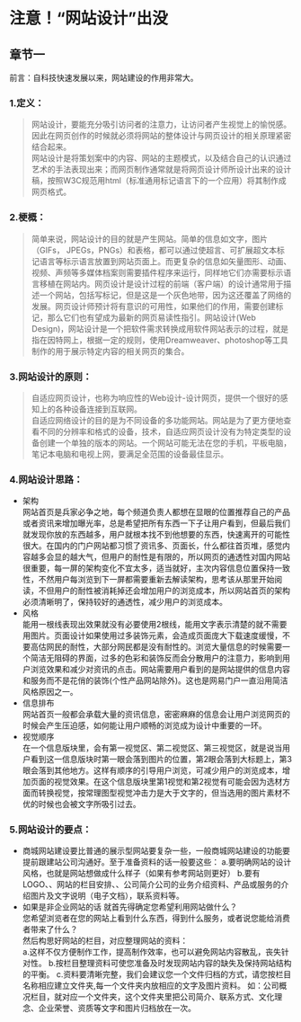# 注意！“网站设计”出没
## 章节一
前言：自科技快速发展以来，网站建设的作用非常大。
### 1.定义：
> 网站设计，要能充分吸引访问者的注意力，让访问者产生视觉上的愉悦感。因此在网页创作的时候就必须将网站的整体设计与网页设计的相关原理紧密结合起来。  
网站设计是将策划案中的内容、网站的主题模式，以及结合自己的认识通过艺术的手法表现出来；而网页制作通常就是将网页设计师所设计出来的设计稿，按照W3C规范用html（标准通用标记语言下的一个应用）将其制作成网页格式。

### 2.梗概：
> 简单来说，网站设计的目的就是产生网站。简单的信息如文字，图片（GIFs， JPEGs，PNGs）和表格，都可以通过使超言、可扩展超文本标记语言等标示语言放置到网站页面上。而更复杂的信息如矢量图形、动画、视频、声频等多媒体档案则需要插件程序来运行，同样地它们亦需要标示语言移植在网站内。网页设计是设计过程的前端（客户端）的设计通常用于描述一个网站，包括写标记，但是这是一个灰色地带，因为这还覆盖了网络的发展。网页设计师预计将有意识的可用性，如果他们的作用，需要创建标记，那么它们也有望成为最新的网页易读性指引。网站设计(Web Design)，网站设计是一个把软件需求转换成用软件网站表示的过程，就是指在因特网上，根据一定的规则，使用Dreamweaver、photoshop等工具制作的用于展示特定内容的相关网页的集合。

### 3.网站设计的原则：
> 自适应网页设计，也称为响应性的Web设计-设计网页，提供一个很好的感知上的各种设备连接到互联网。  
自适应网络设计的目的是为不同设备的多功能网站。网站是为了更方便地查看不同的分辨率和格式的设备，技术，自适应网页设计没有为特定类型的设备创建一个单独的版本的网站。一个网站可能无法在您的手机，平板电脑，笔记本电脑和电视上网，要满足全范围的设备最佳显示。

### 4.网站设计思路：
* 架构  
网站首页是兵家必争之地，每个频道负责人都想在显眼的位置推荐自己的产品或者资讯来增加曝光率，总是希望把所有东西一下子让用户看到，但最后我们就发现你放的东西越多，用户就根本找不到他想要的东西，快速离开的可能性很大。在国内的门户网站都习惯了资讯多、页面长，什么都往首页堆，感觉内容越多会显的越大气，但用户的耐性是有限的，所以网页的通透性对国内网站很重要，每一屏的架构变化不宜太多，适当就好，主次内容信息位置保持一致性，不然用户每浏览到下一屏都需要重新去解读架构，思考该从那里开始阅读，不但用户的耐性被消耗掉还会增加用户的浏览成本，所以网站首页的架构必须清晰明了，保持较好的通透性，减少用户的浏览成本。
* 风格  
能用一根线表现出效果就没有必要使用2根线，能用文字表示清楚的就不需要用图片。页面设计如果使用过多装饰元素，会造成页面庞大下载速度缓慢，不要高估网民的耐性，大部分网民都是没有耐性的。浏览大量信息的时候需要一个简洁无阻碍的界面，过多的色彩和装饰反而会分散用户的注意力，影响到用户浏览效果和减少对资讯的点击。网站需要用户看到的是网站提供的信息内容和服务而不是花俏的装饰(个性产品网站除外)。这也是网易门户一直沿用简洁风格原因之一。
* 信息排布  
网站首页一般都会承载大量的资讯信息，密密麻麻的信息会让用户浏览网页的时候会产生压迫感，如何能让用户顺畅的浏览成为设计中重要的一环。
* 视觉顺序  
在一个信息版块里，会有第一视觉区、第二视觉区、第三视觉区，就是说当用户看到这一信息版块时第一眼会落到图片的位置，第2眼会落到大标题上，第3眼会落到其他地方。这样有顺序的引导用户浏览，可减少用户的浏览成本，增加页面的视觉效果。在这个信息版块里第1视觉和第2视觉有可能会因为选材方面而转换视觉，按常理图型视觉冲击力是大于文字的，但当选用的图片素材不优的时候也会被文字所吸引过去。

### 5.网站设计的要点：
* 商城网站建设要比普通的展示型网站要复杂一些，一般商城网站建设的功能要提前跟建站公司沟通好。至于准备资料的话一般要这些：
a.要明确网站的设计风格，也就是网站想做成什么样子（如果有参考网站则更好）
b.要有LOGO、、网站的栏目安排、、公司简介公司的业务介绍资料、产品或服务的介绍图片及文字说明（电子文档），联系资料等。
* 如果是非企业网站的话
就首先得确定您希望利用网站做什么？  
您希望浏览者在您的网站上看到什么东西，得到什么服务，或者说您能给消费者带来了什么？  
然后构思好网站的栏目，对应整理网站的资料：  
a.这样不仅方便制作工作，提高制作效率，也可以避免网站内容散乱，丧失针对性。
b.按栏目整理资料可使您准备及时发现网站内容的缺失及保持网站结构的平衡。
c.资料要清晰完整，我们会建议您一个文件归档的方式，请您按栏目名称相应建立文件夹,每一个文件夹内放相应的文字及图片资料。 如：公司概况栏目，就对应一个文件夹，这个文件夹里把公司简介、联系方式、文化理念、企业荣誉、资质等文字和图片归档放在一次。
